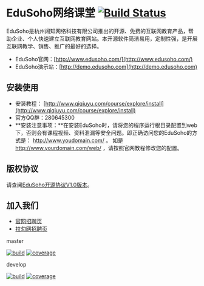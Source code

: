 EduSoho网络课堂
[![Build Status](https://travis-ci.org/edusoho/edusoho.svg?branch=master)](https://www.edusoho.com)
==============

EduSoho是杭州阔知网络科技有限公司推出的开源、免费的互联网教育产品，帮助企业、个人快速建立互联网教育网站。本开源软件简洁易用，定制性强，是开展互联网教学、销售、推广的最好的选择。

* EduSoho官网：[http://www.edusoho.com/](http://www.edusoho.com/)
* EduSoho演示站：[http://demo.edusoho.com](http://demo.edusoho.com)

## 安装使用

* 安装教程： [http://www.qiqiuyu.com/course/explore/install](http://www.qiqiuyu.com/course/explore/install)
* 官方QQ群：280645300
* **安装注意事项：**在安装EduSoho时，请将您的程序运行根目录配置到web下，否则会有课程视频、资料泄漏等安全问题。即正确访问您的EduSoho的方式是： http://www.youdomain.com/ 。 如是 http://www.yourdomain.com/web/ ，请按照官网教程修改您的配置。

## 版权协议

请查阅[EduSoho开源协议V1.0版本](https://github.com/EduSoho/EduSoho/wiki/EduSoho%E5%BC%80%E6%BA%90%E5%8D%8F%E8%AE%AEV1.0%E7%89%88%E6%9C%AC)。

## 加入我们

* [官网招聘页](http://www.edusoho.com/abouts/joinus)
* [拉勾网招聘页](http://www.lagou.com/gongsi/7868.html)

master 

[![build](http://coding.codeages.net/bootcamp-season4-exercise/OKRs/badges/master/build.svg)](http://coding.codeages.net/bootcamp-season4-exercise/OKRs/commits/master) 
[![coverage](http://coding.codeages.net/bootcamp-season4-exercise/OKRs/badges/master/coverage.svg)](http://coding.codeages.net/bootcamp-season4-exercise/OKRs/commits/master)

develop 

[![build](http://coding.codeages.net/bootcamp-season4-exercise/OKRs/badges/develop/build.svg)](http://coding.codeages.net/customization/36492-edusoho/commits/develop) 
[![coverage](http://coding.codeages.net/bootcamp-season4-exercise/OKRs/badges/develop/coverage.svg)](http://coding.codeages.net/bootcamp-season4-exercise/OKRs/commits/develop)
